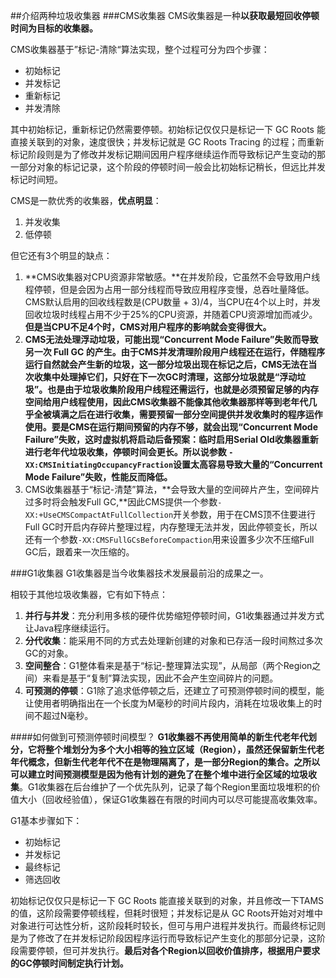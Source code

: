 ##介绍两种垃圾收集器
###CMS收集器
CMS收集器是一种**以获取最短回收停顿时间为目标的收集器。**

CMS收集器基于”标记-清除“算法实现，整个过程可分为四个步骤：

- 初始标记
- 并发标记
- 重新标记
- 并发清除

其中初始标记，重新标记仍然需要停顿。初始标记仅仅只是标记一下 GC Roots 能直接关联到的对象，速度很快；并发标记就是 GC Roots Tracing 的过程；而重新标记阶段则是为了修改并发标记期间因用户程序继续运作而导致标记产生变动的那一部分对象的标记记录，这个阶段的停顿时间一般会比初始标记稍长，但远比并发标记时间短。

CMS是一款优秀的收集器，**优点明显**：

1. 并发收集
2. 低停顿

但它还有3个明显的缺点：

1. **CMS收集器对CPU资源非常敏感。**在并发阶段，它虽然不会导致用户线程停顿，但是会因为占用一部分线程而导致应用程序变慢，总吞吐量降低。CMS默认启用的回收线程数是(CPU数量 + 3)/4，当CPU在4个以上时，并发回收垃圾时线程占用不少于25%的CPU资源，并随着CPU资源增加而减少。**但是当CPU不足4个时，CMS对用户程序的影响就会变得很大。**
2. **CMS无法处理浮动垃圾，可能出现“Concurrent Mode Failure”失败而导致另一次 Full GC 的产生。**由于CMS并发清理阶段用户线程还在运行，伴随程序运行自然就会产生新的垃圾，这一部分垃圾出现在标记之后，CMS无法在当次收集中处理掉它们，只好在下一次GC时清理，这部分垃圾就是“浮动垃圾”。也是由于垃圾收集阶段用户线程还需运行，也就是**必须预留足够的内存空间给用户线程使用，因此CMS收集器不能像其他收集器那样等到老年代几乎全被填满之后在进行收集，需要预留一部分空间提供并发收集时的程序运作使用。要是CMS在运行期间预留的内存不够，就会出现“Concurrent Mode Failure”失败，这时虚拟机将启动后备预案：临时启用Serial Old收集器重新进行老年代垃圾收集，停顿时间会更长。所以说参数 `-XX:CMSInitiatingOccupancyFraction`设置太高容易导致大量的“Concurrent Mode Failure”失败，性能反而降低。**
3. CMS收集器基于“标记-清楚”算法，**会导致大量的空间碎片产生，空间碎片过多时将会触发Full GC,**因此CMS提供一个参数`-XX:+UseCMSCompactAtFullCollection`开关参数，用于在CMS顶不住要进行Full GC时开启内存碎片整理过程，内存整理无法并发，因此停顿变长，所以还有一个参数`-XX:CMSFullGCsBeforeCompaction`用来设置多少次不压缩Full GC后，跟着来一次压缩的。


###G1收集器
G1收集器是当今收集器技术发展最前沿的成果之一。

相较于其他垃圾收集器，它有如下特点：

1. **并行与并发**：充分利用多核的硬件优势缩短停顿时间，G1收集器通过并发方式让Java程序继续运行。
2. **分代收集**：能采用不同的方式去处理新创建的对象和已存活一段时间熬过多次GC的对象。
3. **空间整合**：G1整体看来是基于“标记-整理算法实现”，从局部（两个Region之间）来看是基于“复制”算法实现，因此不会产生空间碎片的问题。
4. **可预测的停顿**：G1除了追求低停顿之后，还建立了可预测停顿时间的模型，能让使用者明确指出在一个长度为M毫秒的时间片段内，消耗在垃圾收集上的时间不超过N毫秒。

####如何做到可预测停顿时间模型？
**G1收集器不再使用简单的新生代老年代划分，它将整个堆划分为多个大小相等的独立区域（Region），虽然还保留新生代老年代概念，但新生代老年代不在是物理隔离了，是一部分Region的集合。**之所以可以建立时间预测模型是因为他**有计划的避免了在整个堆中进行全区域的垃圾收集**。G1收集器在后台维护了一个优先队列，记录了每个Region里面垃圾堆积的价值大小（回收经验值），保证G1收集器在有限的时间内可以尽可能提高收集效率。

G1基本步骤如下：

- 初始标记
- 并发标记
- 最终标记
- 筛选回收

初始标记仅仅只是标记一下 GC Roots 能直接关联到的对象，并且修改一下TAMS的值，这阶段需要停顿线程，但耗时很短；并发标记是从 GC Roots开始对对堆中对象进行可达性分析，这阶段耗时较长，但可与用户进程并发执行。而最终标记则是为了修改了在并发标记阶段因程序运行而导致标记产生变化的那部分记录，这阶段需要停顿，但可并发执行。**最后对各个Region以回收价值排序，根据用户要求的GC停顿时间制定执行计划。**
